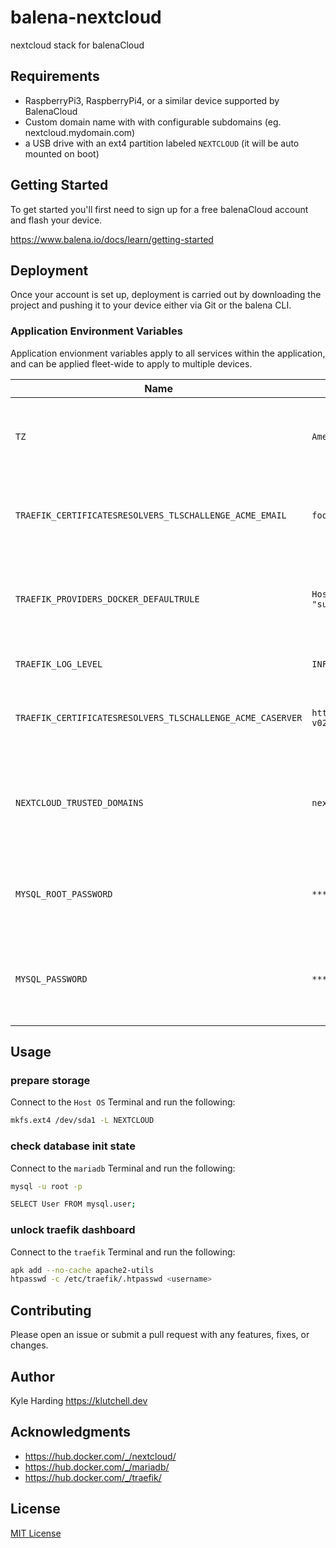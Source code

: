 # balena-nextcloud

nextcloud stack for balenaCloud

## Requirements

* RaspberryPi3, RaspberryPi4, or a similar device supported by BalenaCloud
* Custom domain name with with configurable subdomains (eg. nextcloud.mydomain.com)
* a USB drive with an ext4 partition labeled `NEXTCLOUD` (it will be auto mounted on boot)

## Getting Started

To get started you'll first need to sign up for a free balenaCloud account and flash your device.

<https://www.balena.io/docs/learn/getting-started>

## Deployment

Once your account is set up, deployment is carried out by downloading the project and pushing it to your device either via Git or the balena CLI.

### Application Environment Variables

Application envionment variables apply to all services within the application, and can be applied fleet-wide to apply to multiple devices.

|Name|Example|Purpose|
|---|---|---|
|`TZ`|`America/Toronto`|(optional) inform services of the [timezone](https://en.wikipedia.org/wiki/List_of_tz_database_time_zones) in your location|
|`TRAEFIK_CERTIFICATESRESOLVERS_TLSCHALLENGE_ACME_EMAIL`|`foo@bar.com`|(required) email address to use for ACME registration|
|`TRAEFIK_PROVIDERS_DOCKER_DEFAULTRULE`|``Host(`{{index .Labels "subdomain"}}.mydomain.com`)``|(required) replace `mydomain.com` with your domain managed by Cloudflare|
|`TRAEFIK_LOG_LEVEL`|`INFO`|(optional) log level for traefik|
|`TRAEFIK_CERTIFICATESRESOLVERS_TLSCHALLENGE_ACME_CASERVER`|`https://acme-staging-v02.api.letsencrypt.org/directory`|(optional) specify a different CA server to use|
|`NEXTCLOUD_TRUSTED_DOMAINS`|`nextcloud.mydomain.com`|(required) space-separated list of trusted domains for remote access|
|`MYSQL_ROOT_PASSWORD`|`********`|(required) password that will be set for the MariaDB root account|
|`MYSQL_PASSWORD`|`********`|(required) password that will be set for the MariaDB nextcloud account|

## Usage

### prepare storage

Connect to the `Host OS` Terminal and run the following:

```bash
mkfs.ext4 /dev/sda1 -L NEXTCLOUD
```

### check database init state

Connect to the `mariadb` Terminal and run the following:

```bash
mysql -u root -p

SELECT User FROM mysql.user;
```

### unlock traefik dashboard

Connect to the `traefik` Terminal and run the following:

```bash
apk add --no-cache apache2-utils
htpasswd -c /etc/traefik/.htpasswd <username>
```

## Contributing

Please open an issue or submit a pull request with any features, fixes, or changes.

## Author

Kyle Harding <https://klutchell.dev>

## Acknowledgments

* <https://hub.docker.com/_/nextcloud/>
* <https://hub.docker.com/_/mariadb/>
* <https://hub.docker.com/_/traefik/>

## License

[MIT License](./LICENSE)
